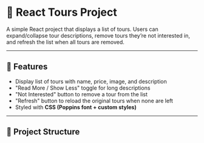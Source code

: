 # 🧳 React Tours Project  

A simple React project that displays a list of tours. Users can expand/collapse tour descriptions, remove tours they’re not interested in, and refresh the list when all tours are removed.  

---

## 🚀 Features  

- Display list of tours with name, price, image, and description  
- "Read More / Show Less" toggle for long descriptions  
- "Not Interested" button to remove a tour from the list  
- "Refresh" button to reload the original tours when none are left  
- Styled with **CSS (Poppins font + custom styles)**  

---

## 📂 Project Structure  

